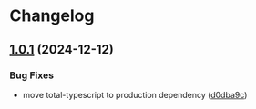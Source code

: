 # Changelog

## [1.0.1](https://github.com/agrc/tsconfigs/compare/v1.0.0...v1.0.1) (2024-12-12)


### Bug Fixes

* move total-typescript to production dependency ([d0dba9c](https://github.com/agrc/tsconfigs/commit/d0dba9c59acb8c00aaa47265f9d311718bcd738d))
